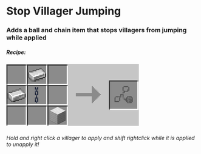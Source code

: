 
# Stop Villager Jumping

### Adds a ball and chain item that stops villagers from jumping while applied

##### Recipe: 
![Recipe](https://github.com/Bombastian1230/Stop-Villager-Jumping/blob/main/recipe.png)

###### Hold and right click a villager to apply and shift rightclick while it is applied to unapply it!
